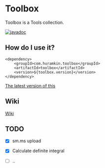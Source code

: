 # Toolbox

Toolbox is a Tools collection.

[![javadoc](https://javadoc.io/badge2/com.huramkin.toolbox/toolbox/javadoc.svg)](https://javadoc.io/doc/com.huramkin.toolbox/toolbox)

## How do I use it?

```angular2html
<dependency>
    <groupId>com.huramkin.toolbox</groupId>
    <artifactId>toolbox</artifactId>
    <version>${toolbox.version}</version>
</dependency>
```
[The latest version of this](https://mvnrepository.com/artifact/com.huramkin.toolbox/toolbox)

## Wiki

[Wiki](https://github.com/Huramkin/toolbox/wiki)

## TODO

- [x] sm.ms upload
- [x] Calculate definite integral
- [ ] ..



